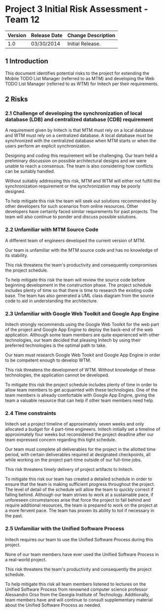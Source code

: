 # Project 3 Initial Risk Assessment - Team 12
| Version | Release Date | Change Description |
|:--------|:-------------|:-------------------|
|1.0|03/30/2014|Initial Release.

## 1 Introduction

This document identifies potential risks to the project for extending the Mobile TODO List Manager (referred to as MTM) and developing the Web TODO List Manager (referred to as WTM) for Initech per their requirements.

## 2 Risks

### 2.1 Challenge of developing the synchronization of local database (LDB) and centralized database (CDB) requirement

A requirement given by Initech is that MTM must rely on a local database and WTM must rely on a centralized database. A local database must be synchronized with the centralized database when MTM starts or when the users perform an explicit synchronization.

Designing and coding this requirement will be challenging. Our team held a preliminary discussion on possible architectural designs and we were unable to reach a consensus. The team is also considering how conflicts can be suitably handled.

Without suitably addressing this risk, MTM and WTM will either not fulfill the synchronization requirement or the synchronization may be poorly designed.

To help mitigate this risk the team will seek out solutions recommended by other developers for such scenarios from online resources. Other developers have certainly faced similar requirements for past projects. The team will also continue to ponder and discuss possible solutions.

### 2.2 Unfamiliar with MTM Source Code

A different team of engineers developed the current version of MTM.

Our team is unfamiliar with the MTM source code and has no knowledge of its stability.

This risk threatens the team's productivity and consequently compromises the project schedule.

To help mitigate this risk the team will review the source code before beginning development in the construction phase. The project schedule includes plenty of time so that there is time to research the existing code base. The team has also generated a UML class diagram from the source code to aid in understanding the architecture.

### 2.3 Unfamiliar with Google Web Toolkit and Google App Engine

Initech strongly recommends using the Google Web Toolkit for the web part of the project and Google App Engine to deploy the back-end of the web application. Although some team members are quite experienced with other technologies, our team decided that pleasing Initech by using their preferred technologies is the optimal path to take.

Our team must research Google Web Tookit and Google App Engine in order to be competent enough to develop WTM.

This risk threatens the development of WTM. Without knowledge of these technologies, the application cannot be developed.

To mitigate this risk the project schedule includes plenty of time in order to allow team members to get acquainted with these technologies. One of the team members is already comfortable with Google App Engine, giving the team a valuable resource that can help if other team members need help.

### 2.4 Time constraints
Initech set a project timeline of approximately seven weeks and only allocated a budget for 4 part-time engineers. Initech initially set a timeline of approximately four weeks but reconsidered the project deadline after our team expressed concern regarding this tight schedule.

Our team must complete all deliverables for the project in the allotted time period, with certain deliverables required at designated checkpoints, all while working on the project part-time outside of our full-time jobs.

This risk threatens timely delivery of project artifacts to Initech.

To mitigate this risk our team has created a detailed schedule in order to ensure that the team is making sufficient progress throughout the project. The level of detail of the schedule will allow the team to quickly correct if falling behind. Although our team strives to work at a sustainable pace, if unforeseen circumstances arise that force the project to fall behind and require additional resources, the team is prepared to work on the project at a more fervent pace. The team has proven its ability to toil if necessary in the past.

### 2.5 Unfamiliar with the Unified Software Process
Initech requires our team to use the Unified Software Process during this project.

None of our team members have ever used the Unified Software Process in a real-world project.

This risk threatens the team's productivity and consequently the project schedule.

To help mitigate this risk all team members listened to lectures on the Unified Software Process from renowned computer science professor Alessandro Orso from the Georgia Institute of Technology. Additionally, team members have and will continue to consult supplementary material about the Unified Software Process as needed.
